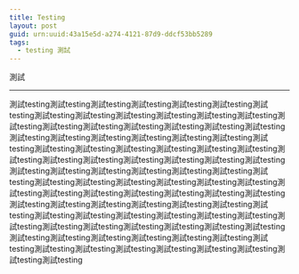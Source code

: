 ```yaml
---
title: Testing
layout: post
guid: urn:uuid:43a15e5d-a274-4121-87d9-ddcf53bb5289
tags:
  - testing 測試
---
```


測試

---

測試testing測試testing測試testing測試testing測試testing測試testing測試testing測試testing測試testing測試testing測試testing測試testing測試testing測試testing測試testing測試testing測試testing測試testing測試testing測試testing測試testing測試testing測試testing測試testing測試testing測試testing測試testing測試testing測試testing測試testing測試testing測試testing測試testing測試testing測試testing測試testing測試testing測試testing測試testing測試testing測試testing測試testing測試testing測試testing測試testing測試testing測試testing測試testing測試testing測試testing測試testing測試testing測試testing測試testing測試testing測試testing測試testing測試testing測試testing測試testing測試testing測試testing測試testing測試testing測試testing測試testing測試testing測試testing測試testing測試testing測試testing測試testing測試testing測試testing測試testing測試testing測試testing測試testing測試testing測試testing測試testing測試testing測試testing測試testing測試testing測試testing測試testing測試testing測試testing測試testing測試testing測試testing測試testing測試testing測試testing